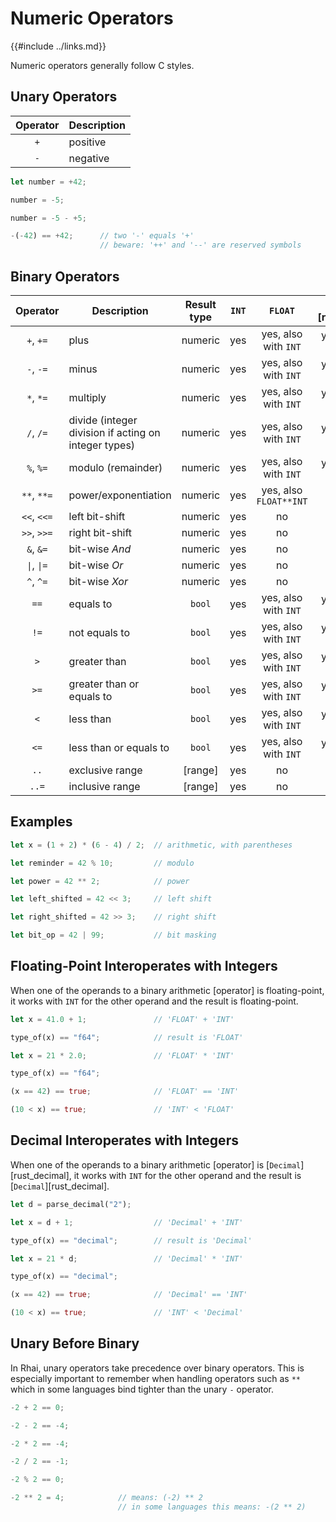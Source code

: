 Numeric Operators
=================

{{#include ../links.md}}

Numeric operators generally follow C styles.

Unary Operators
---------------

| Operator | Description |
| :------: | ----------- |
|   `+`    | positive    |
|   `-`    | negative    |

```rust
let number = +42;

number = -5;

number = -5 - +5;

-(-42) == +42;      // two '-' equals '+'
                    // beware: '++' and '--' are reserved symbols
```

Binary Operators
----------------

|             Operator              | Description                                          | Result type | `INT` |        `FLOAT`         | [`Decimal`][rust_decimal] |
| :-------------------------------: | ---------------------------------------------------- | :---------: | :---: | :--------------------: | :-----------------------: |
|             `+`, `+=`             | plus                                                 |   numeric   |  yes  |  yes, also with `INT`  |   yes, also with `INT`    |
|             `-`, `-=`             | minus                                                |   numeric   |  yes  |  yes, also with `INT`  |   yes, also with `INT`    |
|             `*`, `*=`             | multiply                                             |   numeric   |  yes  |  yes, also with `INT`  |   yes, also with `INT`    |
|             `/`, `/=`             | divide (integer division if acting on integer types) |   numeric   |  yes  |  yes, also with `INT`  |   yes, also with `INT`    |
|             `%`, `%=`             | modulo (remainder)                                   |   numeric   |  yes  |  yes, also with `INT`  |   yes, also with `INT`    |
|            `**`, `**=`            | power/exponentiation                                 |   numeric   |  yes  | yes, also `FLOAT**INT` |            no             |
|            `<<`, `<<=`            | left bit-shift                                       |   numeric   |  yes  |           no           |            no             |
|            `>>`, `>>=`            | right bit-shift                                      |   numeric   |  yes  |           no           |            no             |
|             `&`, `&=`             | bit-wise _And_                                       |   numeric   |  yes  |           no           |            no             |
| <code>\|</code>, <code>\|=</code> | bit-wise _Or_                                        |   numeric   |  yes  |           no           |            no             |
|             `^`, `^=`             | bit-wise _Xor_                                       |   numeric   |  yes  |           no           |            no             |
|               `==`                | equals to                                            |   `bool`    |  yes  |  yes, also with `INT`  |   yes, also with `INT`    |
|               `!=`                | not equals to                                        |   `bool`    |  yes  |  yes, also with `INT`  |   yes, also with `INT`    |
|                `>`                | greater than                                         |   `bool`    |  yes  |  yes, also with `INT`  |   yes, also with `INT`    |
|               `>=`                | greater than or equals to                            |   `bool`    |  yes  |  yes, also with `INT`  |   yes, also with `INT`    |
|                `<`                | less than                                            |   `bool`    |  yes  |  yes, also with `INT`  |   yes, also with `INT`    |
|               `<=`                | less than or equals to                               |   `bool`    |  yes  |  yes, also with `INT`  |   yes, also with `INT`    |
|               `..`                | exclusive range                                      |   [range]   |  yes  |           no           |            no             |
|               `..=`               | inclusive range                                      |   [range]   |  yes  |           no           |            no             |


Examples
--------

```rust
let x = (1 + 2) * (6 - 4) / 2;  // arithmetic, with parentheses

let reminder = 42 % 10;         // modulo

let power = 42 ** 2;            // power

let left_shifted = 42 << 3;     // left shift

let right_shifted = 42 >> 3;    // right shift

let bit_op = 42 | 99;           // bit masking
```


Floating-Point Interoperates with Integers
-----------------------------------------

When one of the operands to a binary arithmetic [operator] is floating-point, it works with `INT` for
the other operand and the result is floating-point.

```rust
let x = 41.0 + 1;               // 'FLOAT' + 'INT'

type_of(x) == "f64";            // result is 'FLOAT'

let x = 21 * 2.0;               // 'FLOAT' * 'INT'

type_of(x) == "f64";

(x == 42) == true;              // 'FLOAT' == 'INT'

(10 < x) == true;               // 'INT' < 'FLOAT'
```


Decimal Interoperates with Integers
----------------------------------

When one of the operands to a binary arithmetic [operator] is [`Decimal`][rust_decimal],
it works with `INT` for the other operand and the result is [`Decimal`][rust_decimal].

```rust
let d = parse_decimal("2");

let x = d + 1;                  // 'Decimal' + 'INT'

type_of(x) == "decimal";        // result is 'Decimal'

let x = 21 * d;                 // 'Decimal' * 'INT'

type_of(x) == "decimal";

(x == 42) == true;              // 'Decimal' == 'INT'

(10 < x) == true;               // 'INT' < 'Decimal'
```


Unary Before Binary
-------------------

In Rhai, unary operators take precedence over binary operators.  This is especially important to
remember when handling operators such as `**` which in some languages bind tighter than the unary
`-` operator.

```rust
-2 + 2 == 0;

-2 - 2 == -4;

-2 * 2 == -4;

-2 / 2 == -1;

-2 % 2 == 0;

-2 ** 2 = 4;            // means: (-2) ** 2
                        // in some languages this means: -(2 ** 2)
```
